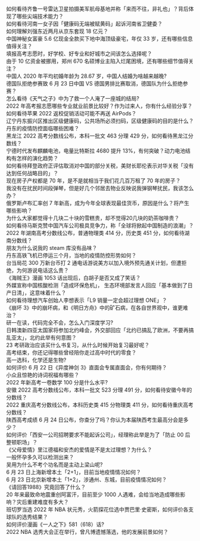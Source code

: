 如何看待齐鲁一号雷达卫星拍摄美军航母基地并称「来而不往，非礼也」？背后体现了哪些尖端技术能力？  
如何看待河南一女子因「健康码无端被赋黄码」起诉河南省卫健委？  
如何理解刘强东近两月从京东套现 18 亿元？  
中国神秘女富豪 5.6 亿现金全款买下地中海顶级豪宅，年仅 33 岁，还有哪些信息值得关注？  
填报高考志愿时，好学校、好专业和好城市之间该怎么选择呢？  
由于 10 亿资金被挪用，郑州 670 名硕博业主陷入烂尾困境，还有哪些细节值得关注？  
中国人 2020 年平均初婚年龄为 28.67 岁，中国人结婚为啥越来越晚?  
德国队拒绝参赛致 6 月 23 日中国 VS 德国男排比赛取消，德国队为什么拒绝参赛？  
怎么看待《天气之子》中为了救一个人淹了一座城的结局?  
2022 年高考报志愿哪些专业就业前景比较好？作为过来人，你有什么经验分享？  
如何看待苹果 2022 返校促销活动可能不再送 AirPods？  
辽宁丹东振兴区推出区级健康码，公共场所必须扫码，区级健康码的目的是什么？丹东的疫情防控面临哪些困难？  
黑龙江 2022 高考分数线公布，本科一批文 463 分理 429 分，如何看待黑龙江分数线？  
宁德时代发布麒麟电池，电量比特斯拉 4680 提升 13%，有何突破？动力电池结构有怎样的演化趋势？  
如何看待拜登政府正评估取消对中国的部分关税，美财长耶伦表示对华关税「没有达到任何战略目的​」？  
现在房子产权都是 70 年，是不是就相当于我们花几百万租了 70 年的房子？  
我没有在扰民时间段弹琴，但是好几个邻居去物业反映说我弹钢琴扰民，我该怎么办？  
俄罗斯卢布汇率创 7 年新高，成为今年全球表现最佳货币，原因是什么？将产生哪些影响？  
为什么大家都觉得十几块二十块的雪糕贵，却不觉得20几块的奶茶咖啡贵？  
如何看待马斯克赞中国汽车公司极具竞争力，称「全球将掀起中国制造的浪潮」？  
2022 年湖南高考分数线公布，普通物理类 414 分，历史类 451 分，如何看待湖南分数线？  
朋友为什么说我的 steam 库没有品味？  
丹东高铁飞机已停运三个月，当地的疫情防控形势如何？  
台当局花 300 万新台币打 2 通电话游说美方以加入境外预先通关计划，但遭拒绝，为何游说电话这么贵？  
《海贼王》漫画 1053 话出现后，白胡子是否又成了笑话？  
外媒宣称中国核酸检测「造成环保危机」， 生态环境部发言人回应「基本做到了日产日清」，这意味着什么？  
如何看待理想汽车创始人李想表示「L9 销量一定会超过理想 ONE」？  
《崩坏 3》中的崩坏病，和《明日方舟》中的矿石病，在各自世界观中，谁更难治？  
研一在读，代码完全不会，怎么入门深度学习?  
日韩澳新四亚太国家将参加北约峰会，外交部回应「北约已搞乱了欧洲，不要再搞乱亚太」，北约此举有何意图？  
23 考研政治应该买什么书复习，从什么时候开始复习最好呢？  
高考结束，你还记得哪些曾经陪你走过高中时代的零食？  
高一选科，化学还是生物?  
如何评价 6 月 22 日《异度神剑 3》直面会专属直面会，你有何期待？  
小众且惊艳的诗词祝福有哪些？  
2022 年新高考一卷数学 100 分是什么水平?  
安徽 2022 高考分数线公布，本科一批文 523 分理 491 分，如何看待安徽今年的分数线？  
2022 重庆高考分数线公布，本科历史类 415 分物理类 411 分，如何看待重庆高考分数线？  
陕西高考成绩 6 月 24 日公布，你查分了吗？你认为本届陕西考生最高分会是多少？  
如何评价「西安一公司招聘要求不能起诉公司」，经理称此举是为了「防止 00 后整顿职场」？  
《父母爱情》里江德福和安杰的爱情是不是太过理想？为什么？  
一般怀孕多久可以检测出来？  
吴用为什么不考个功名而是主动上梁山呢?  
6 月 23 日上海新增本土「2+1」，目前当地疫情情况如何？  
6 月 23 日北京新增本土「1+2」，涉通州、东城，目前疫情情况如何？  
《请回答1988》究竟回答了什么？  
20 年来最致命地震重创阿富汗，目前至少 1000 人遇难，会给当地造成哪些影响？灾后重建难度有多大？  
班切罗当选 2022 年 NBA 状元秀，火箭探花位选中贾巴里·史密斯，如何评价各支球队的选秀结果？  
如何评价漫画《一人之下》581（618）话?  
2022 NBA 选秀大会正在举行，曾凡博遗憾落选，他的发展前景如何？  
